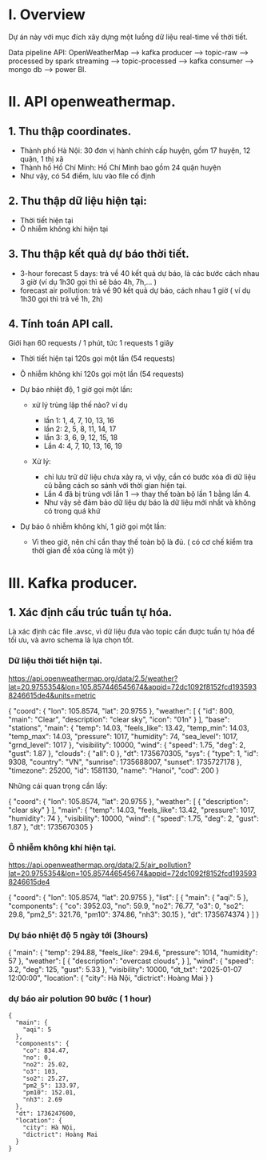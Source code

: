 # I. Overview

Dự án này với mục đích xây dựng một luồng dữ liệu real-time về thời tiết.

Data pipeline  API: OpenWeatherMap --> kafka producer --> topic-raw --> processed by spark streaming --> topic-processed -->  kafka consumer --> mongo db --> power BI.

# II. API openweathermap.

## 1. Thu thập coordinates.

* Thành phố Hà Nội: 30 đơn vị hành chính cấp huyện, gồm 17 huyện, 12 quận, 1 thị xã
* Thành hố Hồ Chí Minh: Hồ Chí Minh bao gồm 24 quận huyện
* Như vậy, có 54 điểm, lưu vào file cố định 

## 2. Thu thập dữ liệu hiện tại:

* Thời tiết hiện tại
* Ô nhiễm không khí hiện tại

## 3. Thu thập kết quả dự báo thời tiết.

* 3-hour forecast 5 days: trả về 40 kết quả dự báo, là các bước cách nhau 3 giờ (ví dụ 1h30 gọi thì sẽ báo 4h, 7h,... )
* forecast air pollution: trả về 90 kết quả dự báo, cách nhau 1 giờ ( ví dụ 1h30 gọi thì trả về 1h, 2h)

## 4. Tính toán API call.

Giới hạn 60 requests / 1 phút, tức 1 requests 1 giây
* Thời tiết hiện tại 120s gọi một lần (54 requests)
* Ô nhiễm không khí 120s gọi một lần (54 requests)
* Dự báo nhiệt độ, 1 giờ gọi một lần:
  * xử lý trùng lặp thế nào? ví dụ
    * lần 1: 1, 4, 7, 10, 13, 16
    * lần 2: 2, 5, 8, 11, 14, 17
    * lần 3: 3, 6, 9, 12, 15, 18
    * Lần 4: 4, 7, 10, 13, 16, 19

  * Xử lý: 
    * chỉ lưu trữ dữ liệu chưa xảy ra, vì vậy, cần có bước xóa đi dữ liệu cũ bằng cách so sánh với thời gian hiện tại. 
    * Lần 4 đã bị trùng với lần 1 --> thay thế toàn bộ lần 1 bằng lần 4. 
    * Như vậy sẽ đảm bảo dữ liệu dự báo là dữ liệu mới nhất và không có trong quá khứ
    

* Dự báo ô nhiễm không khí, 1 giờ gọi một lần:
  * Vì theo giờ, nên chỉ cần thay thế toàn bộ là đủ. ( có cơ chế kiểm tra thời gian để xóa cũng là một ý)


# III. Kafka producer.

## 1. Xác định cấu trúc tuần tự hóa.

Là xác định các file .avsc, vì dữ liệu đưa vào topic cần được tuần tự hóa để tối ưu, và avro schema là lựa chọn tốt.




### Dữ liệu thời tiết hiện tại.

https://api.openweathermap.org/data/2.5/weather?lat=20.9755354&lon=105.857446545674&appid=72dc1092f8152fcd1935938246615de4&units=metric

{
  "coord": {
    "lon": 105.8574,
    "lat": 20.9755
  },
  "weather": [
    {
      "id": 800,
      "main": "Clear",
      "description": "clear sky",
      "icon": "01n"
    }
  ],
  "base": "stations",
  "main": {
    "temp": 14.03,
    "feels_like": 13.42,
    "temp_min": 14.03,
    "temp_max": 14.03,
    "pressure": 1017,
    "humidity": 74,
    "sea_level": 1017,
    "grnd_level": 1017
  },
  "visibility": 10000,
  "wind": {
    "speed": 1.75,
    "deg": 2,
    "gust": 1.87
  },
  "clouds": {
    "all": 0
  },
  "dt": 1735670305,
  "sys": {
    "type": 1,
    "id": 9308,
    "country": "VN",
    "sunrise": 1735688007,
    "sunset": 1735727178
  },
  "timezone": 25200,
  "id": 1581130,
  "name": "Hanoi",
  "cod": 200
}

Những cái quan trọng cần lấy:

{
  "coord": {
    "lon": 105.8574,
    "lat": 20.9755
  },
  "weather": [
    {
      "description": "clear sky"
    }
  ],
  "main": {
    "temp": 14.03,
    "feels_like": 13.42,
    "pressure": 1017,
    "humidity": 74
  },
  "visibility": 10000,
  "wind": {
    "speed": 1.75,
    "deg": 2,
    "gust": 1.87
  },
  "dt": 1735670305
}

### Ô nhiễm không khí hiện tại.

https://api.openweathermap.org/data/2.5/air_pollution?lat=20.9755354&lon=105.857446545674&appid=72dc1092f8152fcd1935938246615de4

{
  "coord": {
    "lon": 105.8574,
    "lat": 20.9755
  },
  "list": [
    {
      "main": {
        "aqi": 5
      },
      "components": {
        "co": 3952.03,
        "no": 59.9,
        "no2": 76.77,
        "o3": 0,
        "so2": 29.8,
        "pm2_5": 321.76,
        "pm10": 374.86,
        "nh3": 30.15
      },
      "dt": 1735674374
    }
  ]
}


### Dự báo nhiệt độ 5 ngày tới (3hours)
 {
    "main": {
      "temp": 294.88,
      "feels_like": 294.6,
      "pressure": 1014,
      "humidity": 57
    },
    "weather": [
      {
        "description": "overcast clouds",
      }
    ],
    "wind": {
      "speed": 3.2,
      "deg": 125,
      "gust": 5.33
    },
    "visibility": 10000,
    "dt_txt": "2025-01-07 12:00:00",
    "location": {
      "city": Hà Nội,
      "dictrict": Hoàng Mai
    }
  }


### dự báo air polution 90 bước ( 1 hour)

    {
      "main": {
        "aqi": 5
      },
      "components": {
        "co": 834.47,
        "no": 0,
        "no2": 25.02,
        "o3": 103,
        "so2": 25.27,
        "pm2_5": 133.97,
        "pm10": 152.01,
        "nh3": 2.69
      },
      "dt": 1736247600,
      "location": {
        "city": Hà Nội,
        "dictrict": Hoàng Mai
      }
    }
